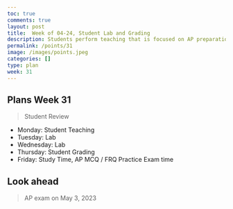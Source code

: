 ```yaml
---
toc: true
comments: true
layout: post
title:  Week of 04-24, Student Lab and Grading
description: Students perform teaching that is focused on AP preparation
permalink: /points/31
image: /images/points.jpeg
categories: []
type: plan
week: 31
---
```


## Plans Week 31
> Student Review
- Monday: Student Teaching
- Tuesday: Lab
- Wednesday: Lab
- Thursday: Student Grading
- Friday: Study Time, AP MCQ / FRQ Practice Exam time

## Look ahead
> AP exam on May 3, 2023